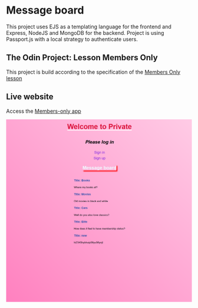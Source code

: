 # Message board

This project uses EJS as a templating language for the frontend and Express, NodeJS and MongoDB for the backend. Project is using Passport.js with a local strategy to authenticate users.

## The Odin Project: Lesson Members Only

This project is build according to the specification of the [Members Only lesson](https://www.theodinproject.com/lessons/nodejs-members-only)

## Live website

Access the <a href="https://members-only-odin.adaptable.app/">Members-only app</a>

![Message board](./members-only-display.png "Messages on the message board")
